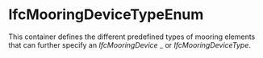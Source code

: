 IfcMooringDeviceTypeEnum
========================

This container defines the different predefined types of mooring elements that can further specify an _IfcMooringDevice_ _ or _IfcMooringDeviceType_.
